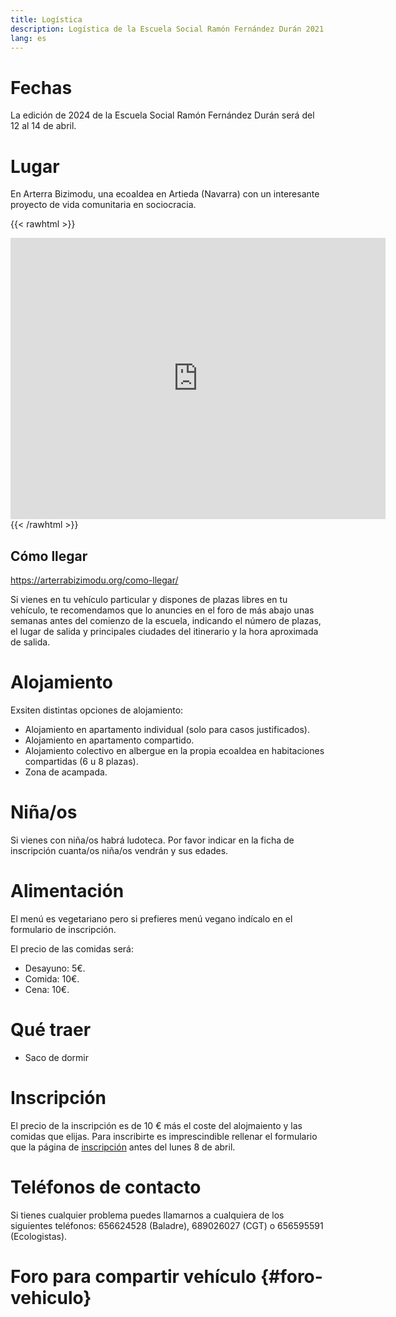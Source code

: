 ```yaml
---
title: Logística
description: Logística de la Escuela Social Ramón Fernández Durán 2021
lang: es
---
```


# Fechas

La edición de 2024 de la Escuela Social Ramón Fernández Durán será del 12 al 14 de abril.

# Lugar

En Arterra Bizimodu, una ecoaldea en Artieda (Navarra) con un interesante proyecto de vida comunitaria en sociocracia.

{{< rawhtml >}}
<iframe src="https://www.google.com/maps/embed?pb=!1m18!1m12!1m3!1d152338.2222608842!2d-1.4612153087545832!3d42.72249666225859!2m3!1f0!2f0!3f0!3m2!1i1024!2i768!4f13.1!3m3!1m2!1s0xd50b10de8e7d165%3A0xe40def0e1ad19bfa!2sArterra%20Bizimodu!5e0!3m2!1ses!2ses!4v1705227189094!5m2!1ses!2ses" width="600" height="450" style="border:0;" allowfullscreen="" loading="lazy" referrerpolicy="no-referrer-when-downgrade"></iframe>
{{< /rawhtml >}}

## Cómo llegar

https://arterrabizimodu.org/como-llegar/

Si vienes en tu vehículo particular y dispones de plazas libres en tu vehículo, te recomendamos que lo anuncies en el foro de más abajo unas semanas antes del comienzo de la escuela, indicando el número de plazas, el lugar de salida y principales ciudades del itinerario y la hora aproximada de salida.

# Alojamiento

Exsiten distintas opciones de alojamiento:

- Alojamiento en apartamento individual (solo para casos justificados).
- Alojamiento en apartamento compartido.
- Alojamiento colectivo en albergue en la propia ecoaldea en habitaciones compartidas (6 u 8 plazas).
- Zona de acampada.

# Niña/os

Si vienes con niña/os habrá ludoteca. Por favor indicar en la ficha de inscripción cuanta/os niña/os vendrán y sus edades.

# Alimentación

El menú es vegetariano pero si prefieres menú vegano indícalo en el formulario de inscripción.

El precio de las comidas será:

- Desayuno: 5€.
- Comida: 10€.
- Cena: 10€.

# Qué traer

- Saco de dormir

# Inscripción

El precio de la inscripción es de 10 € más el coste del alojmaiento y las comidas que elijas. Para inscribirte es imprescindible rellenar el formulario que la página de [inscripción](../inscripcion) antes del lunes 8 de abril.

# Teléfonos de contacto

Si tienes cualquier problema puedes llamarnos a cualquiera de los siguientes teléfonos: 656624528 (Baladre), 689026027 (CGT) o 656595591 (Ecologistas).

# Foro para compartir vehículo {#foro-vehiculo}